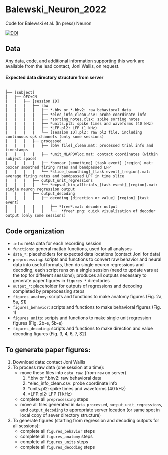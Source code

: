 # Balewski_Neuron_2022
Code for Balewski et al. (In press) Neuron

[![DOI](https://zenodo.org/badge/476452906.svg)](https://zenodo.org/badge/latestdoi/476452906)


## Data
Any data, code, and additional information supporting this work are available from the lead contact, Joni Wallis, on request.

#### Expected data directory structure from server
```
.
├── [subject]
|   ├── OFC+CN
|   |   ├── [session ID]
|   |   |   ├── raw
|   |   |   |   ├── *.bhv or *.bhv2: raw behavioral data
|   |   |   |   ├── *elec_info_clean.csv: probe coordinate info
|   |   |   |   ├── *sorting_notes.xlsx: spike sorting notes
|   |   |   |   ├── *units.pl2: spike times and waveforms (40 kHz)
|   |   |   |   ├── *LFP.pl2: LFP (1 kHz)
|   |   |   |   └── [session ID].pl2: raw pl2 file, including continuous spk channels (only some sessions)
|   |   |   ├── processed
|   |   |   |   ├── [bhv file]_clean.mat: processed trial info and timestamps
|   |   |   |   ├── *unit_MLAPDVloc.mat: contact coordinates (within subject space)
|   |   |   |   ├── *boxcar_[smoothing]_[task event]_[region].mat: boxcar smoothed firing rates and bandpassed LFP
|   |   |   |   └── *slice_[smoothing]_[task event]_[region].mat: average firing rates and bandpassed LPF in time slice
|   |   |   ├── output_unit_regressions
|   |   |   |   └── *expval_bin_alltrials_[task event]_[region].mat: single neuron regression output
|   |   |   ├── output_decoding
|   |   |   |   ├── decoding_[direction or value]_[region]_[task event]
|   |   |   |   |   ├── *free*.mat: decoder output
|   |   |   |   |   └──  *free*.png: quick visualization of decoder output (only some sessions)

```

## Code organization

 - `info`: meta data for each recording session
 - `functions`: general matlab functions, used for all analyses
 - `data_*`: placeholders for expected data locations (contact Joni for data)
 - `preprocessing`: scripts and functions to convert raw behavior and neural data into useful formats, then do single neuron regressions and decoding; each script runs on a single session (need to update vars at the top for different sessions); produces all outputs necessary to generate paper figures in `figures_*` directories
 - `output_*`: placeholder for outputs of regressions and decoding completed by preprocessing steps
 - `figures_anatomy`: scripts and functions to make anatomy figures (Fig. 2a, 5a, S1)
 - `figures_behavior`: scripts and functions to make behavioral figures (Fig. 1)
 - `figures_units`: scripts and functions to make single unit regression figures (Fig. 2b-e, 5b-e)
 - `figures_decoding`: scripts and functions to make direction and value decoding figures (Fig. 3, 4, 6, 7, S2)

## To generate paper figures:
1. Download data: contact Joni Wallis
2. To process raw data (one session at a time): 
	- move these files into `data_raw`: (from `raw` on server)
		1. *.bhv or *.bhv2: raw behavioral data
		2. *elec_info_clean.csv: probe coordinate info
		3. *units.pl2: spike times and waveforms (40 kHz)
		4. *LFP.pl2: LFP (1 kHz)
	- complete all `preprocessing` steps
	- move all files generated in `data_processed`, `output_unit_regressions`, and `output_decoding` to appropriate server location (or same spot in local copy of sever directory structure)
3. To generate figures (starting from regression and decoding outputs for all sessions):
	- complete all `figures_behavior` steps
	- complete all `figures_anatomy` steps
	- complete all `figures_units` steps
	- complete all `figures_decoding` steps





